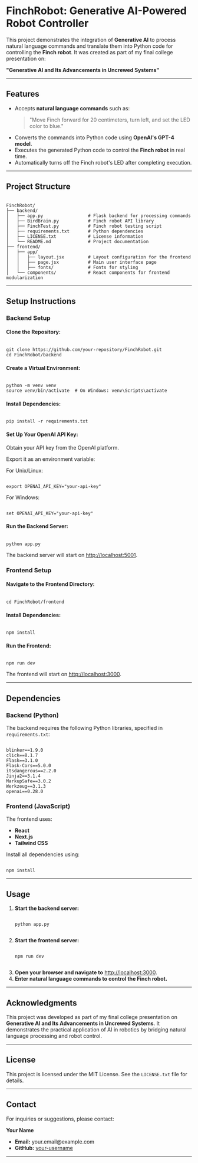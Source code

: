 <h1>FinchRobot: Generative AI-Powered Robot Controller</h1>

<p>This project demonstrates the integration of <strong>Generative AI</strong> to process natural language commands and translate them into Python code for controlling the <strong>Finch robot</strong>. It was created as part of my final college presentation on:</p>

<p><strong>"Generative AI and Its Advancements in Uncrewed Systems"</strong></p>

<hr />

<h2>Features</h2>

<ul>
  <li>
    Accepts <strong>natural language commands</strong> such as:
    <blockquote>
      "Move Finch forward for 20 centimeters, turn left, and set the LED color to blue."
    </blockquote>
  </li>
  <li>Converts the commands into Python code using <strong>OpenAI's GPT-4 model</strong>.</li>
  <li>Executes the generated Python code to control the <strong>Finch robot</strong> in real time.</li>
  <li>Automatically turns off the Finch robot's LED after completing execution.</li>
</ul>

<hr />

<h2>Project Structure</h2>

<pre><code>
FinchRobot/
├── backend/
│   ├── app.py                 # Flask backend for processing commands
│   ├── BirdBrain.py           # Finch robot API library
│   ├── FinchTest.py           # Finch robot testing script
│   ├── requirements.txt       # Python dependencies
│   ├── LICENSE.txt            # License information
│   └── README.md              # Project documentation
├── frontend/
│   ├── app/
│   │   ├── layout.jsx         # Layout configuration for the frontend
│   │   ├── page.jsx           # Main user interface page
│   │   ├── fonts/             # Fonts for styling
│   └── components/            # React components for frontend modularization
</code></pre>

<hr />

<h2>Setup Instructions</h2>

<h3>Backend Setup</h3>

<h4>Clone the Repository:</h4>

<pre><code class="language-bash">
git clone https://github.com/your-repository/FinchRobot.git
cd FinchRobot/backend
</code></pre>

<h4>Create a Virtual Environment:</h4>

<pre><code class="language-bash">
python -m venv venv
source venv/bin/activate  # On Windows: venv\Scripts\activate
</code></pre>

<h4>Install Dependencies:</h4>

<pre><code class="language-bash">
pip install -r requirements.txt
</code></pre>

<h4>Set Up Your OpenAI API Key:</h4>

<p>Obtain your API key from the OpenAI platform.</p>

<p>Export it as an environment variable:</p>

<p>For Unix/Linux:</p>

<pre><code class="language-bash">
export OPENAI_API_KEY="your-api-key"
</code></pre>

<p>For Windows:</p>

<pre><code class="language-bash">
set OPENAI_API_KEY="your-api-key"
</code></pre>

<h4>Run the Backend Server:</h4>

<pre><code class="language-bash">
python app.py
</code></pre>

<p>The backend server will start on <a href="http://localhost:5001">http://localhost:5001</a>.</p>

<h3>Frontend Setup</h3>

<h4>Navigate to the Frontend Directory:</h4>

<pre><code class="language-bash">
cd FinchRobot/frontend
</code></pre>

<h4>Install Dependencies:</h4>

<pre><code class="language-bash">
npm install
</code></pre>

<h4>Run the Frontend:</h4>

<pre><code class="language-bash">
npm run dev
</code></pre>

<p>The frontend will start on <a href="http://localhost:3000">http://localhost:3000</a>.</p>

<hr />

<h2>Dependencies</h2>

<h3>Backend (Python)</h3>

<p>The backend requires the following Python libraries, specified in <code>requirements.txt</code>:</p>

<pre><code>
blinker==1.9.0
click==8.1.7
Flask==3.1.0
Flask-Cors==5.0.0
itsdangerous==2.2.0
Jinja2==3.1.4
MarkupSafe==3.0.2
Werkzeug==3.1.3
openai==0.28.0
</code></pre>

<h3>Frontend (JavaScript)</h3>

<p>The frontend uses:</p>

<ul>
  <li><strong>React</strong></li>
  <li><strong>Next.js</strong></li>
  <li><strong>Tailwind CSS</strong></li>
</ul>

<p>Install all dependencies using:</p>

<pre><code class="language-bash">
npm install
</code></pre>

<hr />

<h2>Usage</h2>

<ol>
  <li>
    <strong>Start the backend server:</strong>
    <pre><code class="language-bash">
python app.py
    </code></pre>
  </li>
  <li>
    <strong>Start the frontend server:</strong>
    <pre><code class="language-bash">
npm run dev
    </code></pre>
  </li>
  <li>
    <strong>Open your browser and navigate to</strong> <a href="http://localhost:3000">http://localhost:3000</a>.
  </li>
  <li>
    <strong>Enter natural language commands to control the Finch robot.</strong>
  </li>
</ol>

<hr />

<h2>Acknowledgments</h2>

<p>This project was developed as part of my final college presentation on <strong>Generative AI and Its Advancements in Uncrewed Systems</strong>. It demonstrates the practical application of AI in robotics by bridging natural language processing and robot control.</p>

<hr />

<h2>License</h2>

<p>This project is licensed under the MIT License. See the <code>LICENSE.txt</code> file for details.</p>

<hr />

<h2>Contact</h2>

<p>For inquiries or suggestions, please contact:</p>

<p><strong>Your Name</strong></p>

<ul>
  <li><strong>Email:</strong> your.email@example.com</li>
  <li><strong>GitHub:</strong> <a href="https://github.com/your-username">your-username</a></li>
</ul>

<hr />
